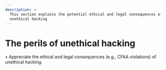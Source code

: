 ```yaml
---
description: >-
  This section explains the potential ethical and legal consequences of
  unethical hacking
---
```


# The perils of unethical hacking

• Appreciate the ethical and legal consequences (e.g., CFAA violations) of unethical hacking.
